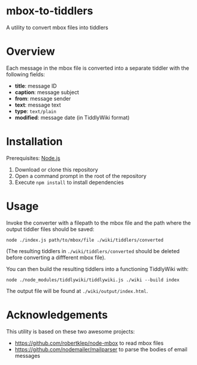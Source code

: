 # mbox-to-tiddlers

A utility to convert mbox files into tiddlers

# Overview

Each message in the mbox file is converted into a separate tiddler with the following fields:

* **title**: message ID
* **caption**: message subject
* **from**: message sender
* **text**: message text
* **type**: `text/plain`
* **modified**: message date (in TiddlyWiki format)

# Installation

Prerequisites: [Node.js](https://nodejs.org/)

1. Download or clone this repository
2. Open a command prompt in the root of the repository
3. Execute `npm install` to install dependencies

# Usage

Invoke the converter with a filepath to the mbox file and the path where the output tiddler files should be saved:

```
node ./index.js path/to/mbox/file ./wiki/tiddlers/converted
```

(The resulting tiddlers in `./wiki/tiddlers/converted` should be deleted before converting a diffferent mbox file).

You can then build the resulting tiddlers into a functioning TiddlyWiki with:

```
node ./node_modules/tiddlywiki/tiddlywiki.js ./wiki --build index
```

The output file will be found at `./wiki/output/index.html`.

# Acknowledgements

This utility is based on these two awesome projects:

* https://github.com/robertklep/node-mbox to read mbox files
* https://github.com/nodemailer/mailparser to parse the bodies of email messages
